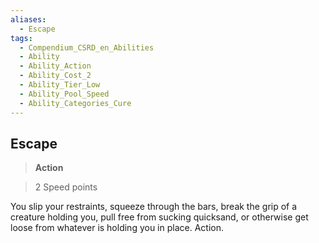 ```yaml
---
aliases:
  - Escape
tags:
  - Compendium_CSRD_en_Abilities
  - Ability
  - Ability_Action
  - Ability_Cost_2
  - Ability_Tier_Low
  - Ability_Pool_Speed
  - Ability_Categories_Cure
---
```

  
    
## Escape    
>**Action**    
>2 Speed points  
    
You slip your restraints, squeeze through the bars, break the grip of a creature holding you, pull free from sucking quicksand, or otherwise get loose from whatever is holding you in place. Action.